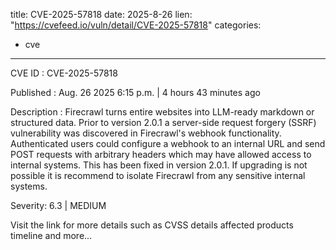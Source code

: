  
title: CVE-2025-57818
date: 2025-8-26
lien: "https://cvefeed.io/vuln/detail/CVE-2025-57818"
categories:
  - cve
---

CVE ID : CVE-2025-57818

Published :  Aug. 26
2025
6:15 p.m. | 4 hours
43 minutes ago

Description : Firecrawl turns entire websites into LLM-ready markdown or structured data. Prior to version 2.0.1
a server-side request forgery (SSRF) vulnerability was discovered in Firecrawl's webhook functionality. Authenticated users could configure a webhook to an internal URL and send POST requests with arbitrary headers
which may have allowed access to internal systems. This has been fixed in version 2.0.1. If upgrading is not possible
it is recommend to isolate Firecrawl from any sensitive internal systems.

Severity: 6.3 | MEDIUM

Visit the link for more details
such as CVSS details
affected products
timeline
and more...
